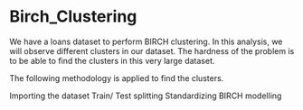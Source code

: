 # Birch_Clustering

We have a loans dataset to perform BIRCH clustering. 
In this analysis, we will observe different clusters in our dataset. 
The hardness of the problem is to be able to find the clusters in this very large dataset.

The following methodology is applied to find the clusters.

Importing the dataset
Train/ Test splitting
Standardizing
BIRCH modelling
